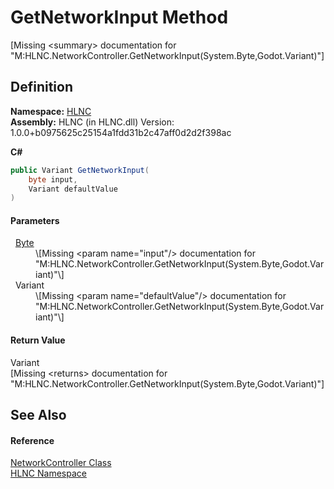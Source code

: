 # GetNetworkInput Method


\[Missing &lt;summary&gt; documentation for "M:HLNC.NetworkController.GetNetworkInput(System.Byte,Godot.Variant)"\]



## Definition
**Namespace:** <a href="N_HLNC">HLNC</a>  
**Assembly:** HLNC (in HLNC.dll) Version: 1.0.0+b0975625c25154a1fdd31b2c47aff0d2d2f398ac

**C#**
``` C#
public Variant GetNetworkInput(
	byte input,
	Variant defaultValue
)
```



#### Parameters
<dl><dt>  <a href="https://learn.microsoft.com/dotnet/api/system.byte" target="_blank" rel="noopener noreferrer">Byte</a></dt><dd>\[Missing &lt;param name="input"/&gt; documentation for "M:HLNC.NetworkController.GetNetworkInput(System.Byte,Godot.Variant)"\]</dd><dt>  Variant</dt><dd>\[Missing &lt;param name="defaultValue"/&gt; documentation for "M:HLNC.NetworkController.GetNetworkInput(System.Byte,Godot.Variant)"\]</dd></dl>

#### Return Value
Variant  
\[Missing &lt;returns&gt; documentation for "M:HLNC.NetworkController.GetNetworkInput(System.Byte,Godot.Variant)"\]

## See Also


#### Reference
<a href="T_HLNC_NetworkController">NetworkController Class</a>  
<a href="N_HLNC">HLNC Namespace</a>  
